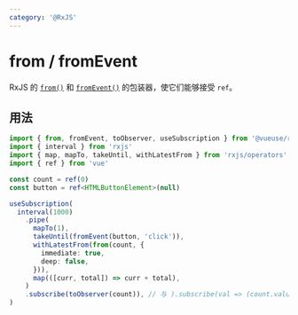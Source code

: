 ```yaml
---
category: '@RxJS'
---
```


# from / fromEvent

RxJS 的 [`from()`](https://rxjs.dev/api/index/function/from) 和 [`fromEvent()`](https://rxjs.dev/api/index/function/fromEvent) 的包装器，使它们能够接受 `ref`。

## 用法

```ts
import { from, fromEvent, toObserver, useSubscription } from '@vueuse/rxjs'
import { interval } from 'rxjs'
import { map, mapTo, takeUntil, withLatestFrom } from 'rxjs/operators'
import { ref } from 'vue'

const count = ref(0)
const button = ref<HTMLButtonElement>(null)

useSubscription(
  interval(1000)
    .pipe(
      mapTo(1),
      takeUntil(fromEvent(button, 'click')),
      withLatestFrom(from(count, {
        immediate: true,
        deep: false,
      })),
      map(([curr, total]) => curr + total),
    )
    .subscribe(toObserver(count)), // 与 ).subscribe(val => (count.value = val)) 相同
)
```
